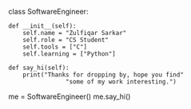 class SoftwareEngineer:

    def __init__(self):
        self.name = "Zulfiqar Sarkar"
        self.role = "CS Student"
        self.tools = ["C"]
        self.learning = ["Python"]

    def say_hi(self):
        print("Thanks for dropping by, hope you find"
                    "some of my work interesting.")

me = SoftwareEngineer()
me.say_hi()
